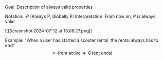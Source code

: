 Goal: Description of always valid properties

Notation: $\square P$ (Always P, Globally P)
Interpretation: From now on, P is always valid

![[Screenshot 2024-07-12 at 18.06.27.png]]

Example: "When a user has started a scooter rental, the rental always has to end"
$$
\equiv \square (\text{rent active} \Rightarrow \Diamond \text{rent ends} )
$$